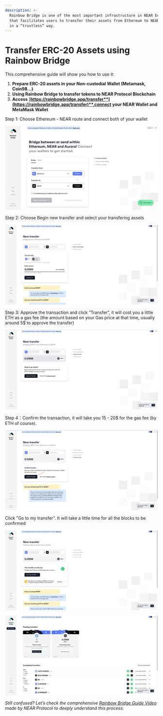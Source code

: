 ```yaml
---
description: >-
  Rainbow Bridge is one of the most important infrastructure in NEAR Ecosystem
  that facilitates users to transfer their assets from Ethereum to NEAR Protocol
  in a “trustless” way.
---
```


# Transfer ERC-20 Assets using Rainbow Bridge

This comprehensive guide will show you how to use it:

1. **Prepare ERC-20 assets in your Non-custodial Wallet (Metamask, Coin98…)**
2. **Using Rainbow Bridge to transfer tokens to NEAR Protocol Blockchain**
3. **Access** [**https://rainbowbridge.app/transfer**](https://rainbowbridge.app/transfer)**,connect your NEAR Wallet and MetaMask Wallet**

Step 1: Choose Ethereum - NEAR route and connect both of your wallet

![](<../../.gitbook/assets/Screen Shot 2022-02-18 at 00.59.38.png>)

Step 2: Choose Begin new transfer and select your transfering assets

![](<../../.gitbook/assets/Screen Shot 2022-02-18 at 11.37.29 (1).png>)

Step 3: Approve the transaction and click “Transfer”, it will cost you a little ETH as a gas fee (the amount based on your Gas price at that time, usually around 5$ to approve the transfer)

![](<../../.gitbook/assets/Screen Shot 2022-02-18 at 11.38.31.png>)

Step 4：Confirm the transaction, it will take you 15 - 20$ for the gas fee (by ETH of course).&#x20;

![](<../../.gitbook/assets/Screen Shot 2022-02-18 at 11.41.08.png>)

Click "Go to my transfer". It will take a little time for all the blocks to be confirmed

![](<../../.gitbook/assets/Screen Shot 2022-02-18 at 11.42.59.png>)

![](<../../.gitbook/assets/Screen Shot 2022-02-18 at 11.43.28.png>)

_Still confused? Let’s check the comprehensive_ [_Rainbow Bridge Guide Video_](https://www.youtube.com/watch?v=zbmnITYLE-M) _made by NEAR Protocol to deeply understand this process._
